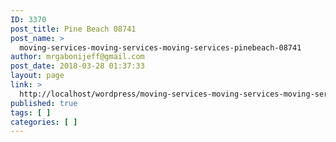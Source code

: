 ```yaml
---
ID: 3370
post_title: Pine Beach 08741
post_name: >
  moving-services-moving-services-moving-services-pinebeach-08741
author: mrgabonijeff@gmail.com
post_date: 2018-03-28 01:37:33
layout: page
link: >
  http://localhost/wordpress/moving-services-moving-services-moving-services-pinebeach-08741/
published: true
tags: [ ]
categories: [ ]
---
```

